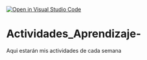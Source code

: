 [![Open in Visual Studio Code](https://classroom.github.com/assets/open-in-vscode-c66648af7eb3fe8bc4f294546bfd86ef473780cde1dea487d3c4ff354943c9ae.svg)](https://classroom.github.com/online_ide?assignment_repo_id=8478568&assignment_repo_type=AssignmentRepo)
# Actividades_Aprendizaje-
Aqui estarán mis actividades de cada semana
